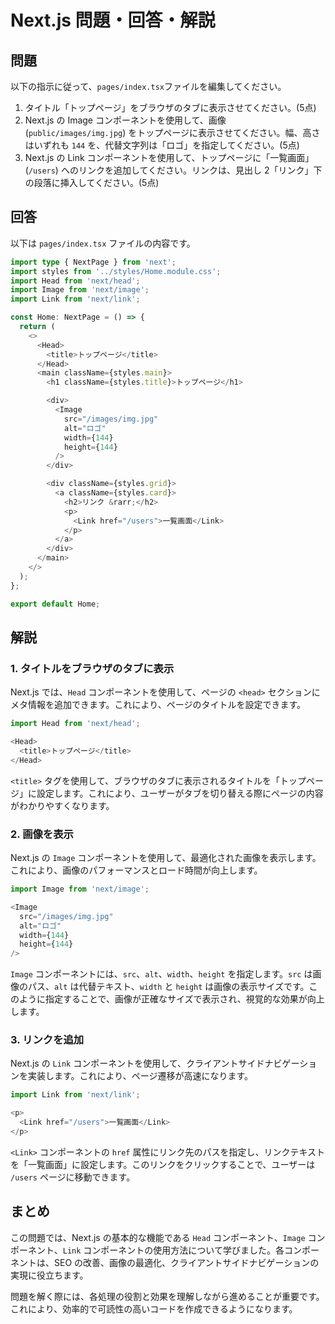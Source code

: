 
# Next.js 問題・回答・解説

## 問題

以下の指示に従って、`pages/index.tsx`ファイルを編集してください。

1. タイトル「トップページ」をブラウザのタブに表示させてください。(5点)
2. Next.js の Image コンポーネントを使用して、画像 (`public/images/img.jpg`) をトップページに表示させてください。幅、高さはいずれも `144` を、代替文字列は「ロゴ」を指定してください。(5点)
3. Next.js の Link コンポーネントを使用して、トップページに「一覧画面」(`/users`) へのリンクを追加してください。リンクは、見出し 2「リンク」下の段落に挿入してください。(5点)

## 回答

以下は `pages/index.tsx` ファイルの内容です。

```typescript
import type { NextPage } from 'next';
import styles from '../styles/Home.module.css';
import Head from 'next/head';
import Image from 'next/image';
import Link from 'next/link';

const Home: NextPage = () => {
  return (
    <>
      <Head>
        <title>トップページ</title>
      </Head>
      <main className={styles.main}>
        <h1 className={styles.title}>トップページ</h1>

        <div>
          <Image
            src="/images/img.jpg"
            alt="ロゴ"
            width={144}
            height={144}
          />
        </div>

        <div className={styles.grid}>
          <a className={styles.card}>
            <h2>リンク &rarr;</h2>
            <p>
              <Link href="/users">一覧画面</Link>
            </p>
          </a>
        </div>
      </main>
    </>
  );
};

export default Home;
```

## 解説

### 1. タイトルをブラウザのタブに表示

Next.js では、`Head` コンポーネントを使用して、ページの `<head>` セクションにメタ情報を追加できます。これにより、ページのタイトルを設定できます。

```typescript
import Head from 'next/head';

<Head>
  <title>トップページ</title>
</Head>
```

`<title>` タグを使用して、ブラウザのタブに表示されるタイトルを「トップページ」に設定します。これにより、ユーザーがタブを切り替える際にページの内容がわかりやすくなります。

### 2. 画像を表示

Next.js の `Image` コンポーネントを使用して、最適化された画像を表示します。これにより、画像のパフォーマンスとロード時間が向上します。

```typescript
import Image from 'next/image';

<Image
  src="/images/img.jpg"
  alt="ロゴ"
  width={144}
  height={144}
/>
```

`Image` コンポーネントには、`src`、`alt`、`width`、`height` を指定します。`src` は画像のパス、`alt` は代替テキスト、`width` と `height` は画像の表示サイズです。このように指定することで、画像が正確なサイズで表示され、視覚的な効果が向上します。

### 3. リンクを追加

Next.js の `Link` コンポーネントを使用して、クライアントサイドナビゲーションを実装します。これにより、ページ遷移が高速になります。

```typescript
import Link from 'next/link';

<p>
  <Link href="/users">一覧画面</Link>
</p>
```

`<Link>` コンポーネントの `href` 属性にリンク先のパスを指定し、リンクテキストを「一覧画面」に設定します。このリンクをクリックすることで、ユーザーは `/users` ページに移動できます。

## まとめ

この問題では、Next.js の基本的な機能である `Head` コンポーネント、`Image` コンポーネント、`Link` コンポーネントの使用方法について学びました。各コンポーネントは、SEO の改善、画像の最適化、クライアントサイドナビゲーションの実現に役立ちます。

問題を解く際には、各処理の役割と効果を理解しながら進めることが重要です。これにより、効率的で可読性の高いコードを作成できるようになります。

